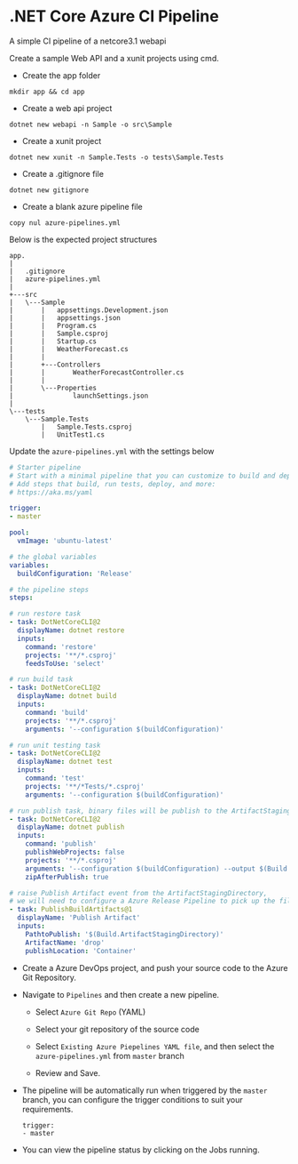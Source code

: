 # .NET Core Azure CI Pipeline

A simple CI pipeline of a netcore3.1 webapi

Create a sample Web API and a xunit projects using cmd.

- Create the app folder
```
mkdir app && cd app
```

- Create a web api project
```
dotnet new webapi -n Sample -o src\Sample
```

- Create a xunit project
```
dotnet new xunit -n Sample.Tests -o tests\Sample.Tests
```

- Create a .gitignore file
```
dotnet new gitignore
```

- Create a blank azure pipeline file
```
copy nul azure-pipelines.yml
```

Below is the expected project structures

```
app.
|
|   .gitignore
|   azure-pipelines.yml
|
+---src
|   \---Sample
|       |   appsettings.Development.json
|       |   appsettings.json
|       |   Program.cs
|       |   Sample.csproj
|       |   Startup.cs
|       |   WeatherForecast.cs
|       |
|       +---Controllers
|       |       WeatherForecastController.cs
|       |
|       \---Properties
|               launchSettings.json
|
\---tests
    \---Sample.Tests
        |   Sample.Tests.csproj
        |   UnitTest1.cs
```

Update the `azure-pipelines.yml` with the settings below

```yaml
# Starter pipeline
# Start with a minimal pipeline that you can customize to build and deploy your code.
# Add steps that build, run tests, deploy, and more:
# https://aka.ms/yaml

trigger:
- master

pool:
  vmImage: 'ubuntu-latest'

# the global variables
variables:
  buildConfiguration: 'Release'

# the pipeline steps
steps:

# run restore task
- task: DotNetCoreCLI@2
  displayName: dotnet restore
  inputs:
    command: 'restore'
    projects: '**/*.csproj'
    feedsToUse: 'select'

# run build task
- task: DotNetCoreCLI@2
  displayName: dotnet build
  inputs:
    command: 'build'
    projects: '**/*.csproj'
    arguments: '--configuration $(buildConfiguration)'

# run unit testing task
- task: DotNetCoreCLI@2
  displayName: dotnet test
  inputs:
    command: 'test'
    projects: '**/*Tests/*.csproj'
    arguments: '--configuration $(buildConfiguration)'

# run publish task, binary files will be publish to the ArtifactStagingDirectory and zipped
- task: DotNetCoreCLI@2
  displayName: dotnet publish
  inputs:
    command: 'publish'
    publishWebProjects: false
    projects: '**/*.csproj'
    arguments: '--configuration $(buildConfiguration) --output $(Build.ArtifactStagingDirectory)'
    zipAfterPublish: true

# raise Publish Artifact event from the ArtifactStagingDirectory, 
# we will need to configure a Azure Release Pipeline to pick up the files and perform actions
- task: PublishBuildArtifacts@1
  displayName: 'Publish Artifact'
  inputs:
    PathtoPublish: '$(Build.ArtifactStagingDirectory)'
    ArtifactName: 'drop'
    publishLocation: 'Container'

```

- Create a Azure DevOps project, and push your source code to the Azure Git Repository.

- Navigate to `Pipelines` and then create a new pipeline.

  - Select `Azure Git Repo` (YAML)

  - Select your git repository of the source code

  - Select `Existing Azure Piepelines YAML file`, and then select the `azure-pipelines.yml` from `master` branch

  - Review and Save.
  
 - The pipeline will be automatically run when triggered by the `master` branch, you can configure the trigger conditions to suit your requirements.
     ```
     trigger:
    - master
    ```
  
- You can view the pipeline status by clicking on the Jobs running.

